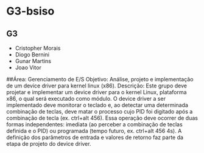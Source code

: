 # G3-bsiso
## G3
- Cristopher Morais
- Diogo Bernini
- Gunar Martins
- Joao Vitor

##Área: Gerenciamento de E/S
Objetivo: Análise, projeto e implementação de um device driver para kernel linux (x86).
Descrição: Este grupo deve projetar e implementar um device driver para o kernel Linux, plataforma x86, o qual será executado como módulo.
O device driver a ser implementado deve monitorar o teclado e, ao detectar uma determinada combinação de teclas, deve matar o processo cujo PID foi digitado após a combinação de tecla (ex. ctrl+alt 456).
Essa operação deve ocorrer de duas formas independentes: imediata (ao perceber a combinação de teclas definida e o PID) ou programada (tempo futuro, ex. ctrl+alt 456 4s). A definição dos parâmetros de entrada e valores de retorno faz parte da etapa de projeto do device driver.
